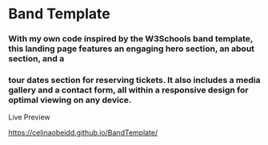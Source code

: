 #  Band Template 

### With my own code inspired by the W3Schools band template, this landing page features an engaging hero section, an about section, and a
### tour dates section for reserving tickets. It also includes a media gallery and a contact form, all within a responsive design for optimal viewing on any device.

Live Preview

https://celinaobeidd.github.io/BandTemplate/
